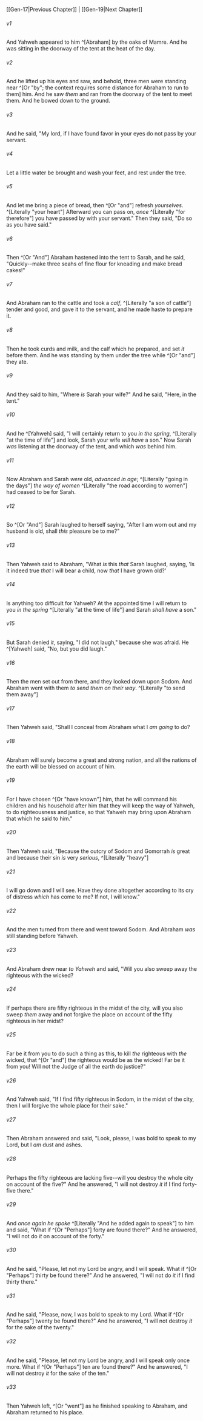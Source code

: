 ﻿---
aliases:
  - Genesis 18
---

[[Gen-17|Previous Chapter]] | [[Gen-19|Next Chapter]]

###### v1
And Yahweh appeared to him ^[Abraham] by the oaks of Mamre. And he was sitting in the doorway of the tent at the heat of the day.

###### v2
And he lifted up his eyes and saw, and behold, three men were standing near ^[Or "by"; the context requires some distance for Abraham to run to them] him. And he saw _them_ and ran from the doorway of the tent to meet them. And he bowed down to the ground.

###### v3
And he said, "My lord, if I have found favor in your eyes do not pass by your servant.

###### v4
Let a little water be brought and wash your feet, and rest under the tree.

###### v5
And let me bring a piece of bread, then ^[Or "and"] refresh _yourselves_. ^[Literally "your heart"] Afterward you can pass on, _once_ ^[Literally "for therefore"] you have passed by with your servant." Then they said, "Do so as you have said."

###### v6
Then ^[Or "And"] Abraham hastened into the tent to Sarah, and he said, "Quickly--make three seahs of fine flour for kneading and make bread cakes!"

###### v7
And Abraham ran to the cattle and took a _calf_, ^[Literally "a son of cattle"] tender and good, and gave it to the servant, and he made haste to prepare it.

###### v8
Then he took curds and milk, and the calf which he prepared, and set _it_ before them. And he was standing by them under the tree while ^[Or "and"] they ate.

###### v9
And they said to him, "Where _is_ Sarah your wife?" And he said, "Here, in the tent."

###### v10
And he ^[Yahweh] said, "I will certainly return to you _in the spring_, ^[Literally "at the time of life"] and look, Sarah your wife _will have_ a son." Now Sarah _was_ listening at the doorway of the tent, and which _was_ behind him.

###### v11
Now Abraham and Sarah _were_ old, _advanced in age_; ^[Literally "going in the days"] _the way of women_ ^[Literally "the road according to women"] had ceased to be for Sarah.

###### v12
So ^[Or "And"] Sarah laughed to herself saying, "After I am worn out and my husband is old, shall _this_ pleasure be to me?"

###### v13
Then Yahweh said to Abraham, "What _is_ this _that_ Sarah laughed, saying, 'Is it indeed true _that_ I will bear a child, now _that_ I have grown old?'

###### v14
Is anything too difficult for Yahweh? At the appointed time I will return to you _in the spring_ ^[Literally "at the time of life"] and Sarah _shall have_ a son."

###### v15
But Sarah denied _it_, saying, "I did not laugh," because she was afraid. He ^[Yahweh] said, "No, but you did laugh."

###### v16
Then the men set out from there, and they looked down upon Sodom. And Abraham went with them _to send them on their way_. ^[Literally "to send them away"]

###### v17
Then Yahweh said, "Shall I conceal from Abraham what I _am going_ to do?

###### v18
Abraham will surely become a great and strong nation, and all the nations of the earth will be blessed on account of him.

###### v19
For I have chosen ^[Or "have known"] him, that he will command his children and his household after him that they will keep the way of Yahweh, to do righteousness and justice, so that Yahweh may bring upon Abraham that which he said to him."

###### v20
Then Yahweh said, "Because the outcry of Sodom and Gomorrah _is_ great and because their sin _is_ very _serious_, ^[Literally "heavy"]

###### v21
I will go down and I will see. Have they done altogether according to its cry of distress _which_ has come to me? If not, I will know."

###### v22
And the men turned from there and went toward Sodom. And Abraham _was_ still standing before Yahweh.

###### v23
And Abraham drew near _to Yahweh_ and said, "Will you also sweep away the righteous with the wicked?

###### v24
If perhaps there are fifty righteous in the midst of the city, will you also sweep _them_ away and not forgive the place on account of the fifty righteous in her midst?

###### v25
Far be it from you to do such a thing as this, to kill _the_ righteous with _the_ wicked, that ^[Or "and"] the righteous would be as the wicked! Far be it from you! Will not the Judge of all the earth do justice?"

###### v26
And Yahweh said, "If I find fifty righteous in Sodom, in the midst of the city, then I will forgive the whole place for their sake."

###### v27
Then Abraham answered and said, "Look, please, I was bold to speak to my Lord, but I _am_ dust and ashes.

###### v28
Perhaps the fifty righteous are lacking five--will you destroy the whole city on account of the five?" And he answered, "I will not destroy _it_ if I find forty-five there."

###### v29
And _once again he spoke_ ^[Literally "And he added again to speak"] to him and said, "What if ^[Or "Perhaps"] forty are found there?" And he answered, "I will not do _it_ on account of the forty."

###### v30
And he said, "Please, let not my Lord be angry, and I will speak. What if ^[Or "Perhaps"] thirty be found there?" And he answered, "I will not do _it_ if I find thirty there."

###### v31
And he said, "Please, now, I was bold to speak to my Lord. What if ^[Or "Perhaps"] twenty be found there?" And he answered, "I will not destroy _it_ for the sake of the twenty."

###### v32
And he said, "Please, let not my Lord be angry, and I will speak only once more. What if ^[Or "Perhaps"] ten are found there?" And he answered, "I will not destroy _it_ for the sake of the ten."

###### v33
Then Yahweh left, ^[Or "went"] as he finished speaking to Abraham, and Abraham returned to his place.